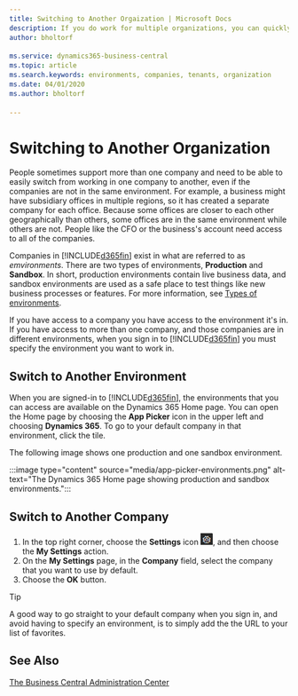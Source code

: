 ```yaml
---
title: Switching to Another Orgaization | Microsoft Docs
description: If you do work for multiple organizations, you can quickly switch between the environments and companies.
author: bholtorf

ms.service: dynamics365-business-central
ms.topic: article
ms.search.keywords: environments, companies, tenants, organization
ms.date: 04/01/2020
ms.author: bholtorf

---
```


# Switching to Another Organization
People sometimes support more than one company and need to be able to easily switch from working in one company to another, even if the companies are not in the same environment. For example, a business might have subsidiary offices in multiple regions, so it has created a separate company for each office. Because some offices are closer to each other geographically than others, some offices are in the same environment while others are not. People like the CFO or the business's account need access to all of the companies.

Companies in [!INCLUDE[d365fin](../../includes/d365fin_md.md)] exist in what are referred to as *emvironments*. There are two types of environments, **Production** and **Sandbox**. In short, production environments contain live business data, and sandbox environments are used as a safe place to test things like new business processes or features. For more information, see [Types of environments](/dev-itpro/administration/tenant-admin-center-environments.md#types-of-environments).

If you have access to a company you have access to the environment it's in. If you have access to more than one company, and those companies are in different environments, when you sign in to [!INCLUDE[d365fin](../../includes/d365fin_md.md)] you must specify the environment you want to work in. 

## Switch to Another Environment
When you are signed-in to [!INCLUDE[d365fin](../../includes/d365fin_md.md)], the environments that you can access are available on the Dynamics 365 Home page. You can open the Home page by choosing the **App Picker** icon in the upper left and choosing **Dynamics 365**. To go to your default company in that environment, click the tile.

The following image shows one production and one sandbox environment.

:::image type="content" source="media/app-picker-environments.png" alt-text="The Dynamics 365 Home page showing production and sandbox environments.":::

## Switch to Another Company
1. In the top right corner, choose the **Settings** icon ![Settings](media/ui-experience/settings_icon_small.png "Settings icon for role center"), and then choose the **My Settings** action.
2. On the **My Settings** page, in the **Company** field, select the company that you want to use by default. 
3. Choose the **OK** button.

> [!TIP]
> A good way to go straight to your default company when you sign in, and avoid having to specify an environment, is to simply add the the URL to your list of favorites.

## See Also
[The Business Central Administration Center](/business-central/dev-itpro/administration/tenant-admin-center.md)